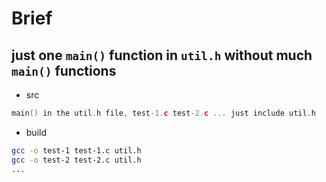 # Brief 
## just one `main()` function in `util.h` without much `main()` functions
* src
```C
main() in the util.h file, test-1.c test-2.c ... just include util.h
```
* build
		
```Bash
gcc -o test-1 test-1.c util.h
gcc -o test-2 test-2.c util.h
...
```
